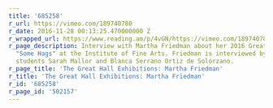 ```yaml
---
title: '685258'
r_url: https://vimeo.com/189740780
r_date: 2016-11-28 00:13:25.470000000 Z
r_wrapped_url: https://www.reading.am/p/4vGN/https://vimeo.com/189740780
r_page_description: Interview with Martha Friedman about her 2016 Great Hall Exhibition
  "Some Hags" at the Institute of Fine Arts. Friedman is interviewed by two Institute
  students Sarah Mallor and Blanca Serrano Ortiz de Solórzano.
r_page_title: 'The Great Hall Exhibitions: Martha Friedman'
r_title: 'The Great Hall Exhibitions: Martha Friedman'
r_id: '685258'
r_page_id: '502157'
---
```


